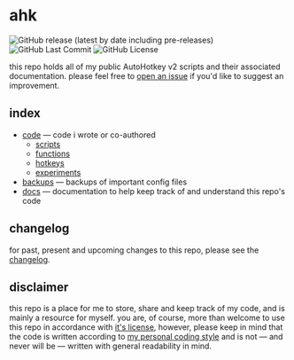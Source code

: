 # ahk
![GitHub release (latest by date including pre-releases)](https://img.shields.io/github/v/release/rbstrachan/ahk?include_prereleases)
![GitHub Last Commit](https://img.shields.io/github/last-commit/rbstrachan/ahk)
![GitHub License](https://img.shields.io/github/license/rbstrachan/ahk)

this repo holds all of my public AutoHotkey v2 scripts and their associated documentation. please feel free to [open an issue](https://github.com/rbstrachan/ahk/issues/new) if you'd like to suggest an improvement.

## index
- [code](scripts) — code i wrote or co-authored
	- [scripts](code/scripts)
	- [functions](code/functions)
	- [hotkeys](code/hotkeys)
	- [experiments](code/experiments)
- [backups](backups) — backups of important config files
- [docs](docs) — documentation to help keep track of and understand this repo's code

## changelog
for past, present and upcoming changes to this repo, please see the [changelog](CHANGELOG.md).

## disclaimer
this repo is a place for me to store, share and keep track of my code, and is mainly a resource for myself. you are, of course, more than welcome to use this repo in accordance with [it's license](LICENSE.md), however, please keep in mind that the code is written according to [my personal coding style](docs/codeReference.md) and is not — and never will be — written with general readability in mind.
